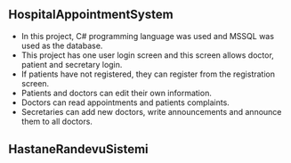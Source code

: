 ## HospitalAppointmentSystem
* In this project, C# programming language was used and MSSQL was used as the database.
* This project has one user login screen and this screen allows doctor, patient and secretary login.
* If patients have not registered, they can register from the registration screen.
* Patients and doctors can edit their own information.
* Doctors can read appointments and patients complaints.
* Secretaries can add new doctors, write announcements and announce them to all doctors.
## HastaneRandevuSistemi




